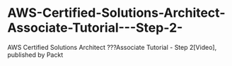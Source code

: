# AWS-Certified-Solutions-Architect-Associate-Tutorial---Step-2-
AWS Certified Solutions Architect ???Associate Tutorial - Step 2[Video], published by Packt

